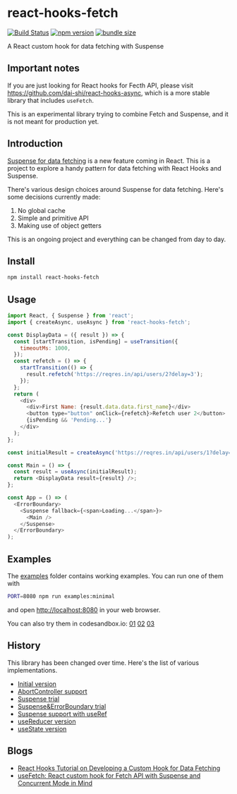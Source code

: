 # react-hooks-fetch

[![Build Status](https://travis-ci.com/dai-shi/react-hooks-fetch.svg?branch=master)](https://travis-ci.com/dai-shi/react-hooks-fetch)
[![npm version](https://badge.fury.io/js/react-hooks-fetch.svg)](https://badge.fury.io/js/react-hooks-fetch)
[![bundle size](https://badgen.net/bundlephobia/minzip/react-hooks-fetch)](https://bundlephobia.com/result?p=react-hooks-fetch)

A React custom hook for data fetching with Suspense

## Important notes

If you are just looking for React hooks for Fecth API,
please visit <https://github.com/dai-shi/react-hooks-async>,
which is a more stable library that includes `useFetch`.

This is an experimental library trying to combine Fetch and Suspense,
and it is not meant for production yet.

## Introduction

[Suspense for data fetching](https://reactjs.org/docs/concurrent-mode-suspense.html) is a new feature coming in React.
This is a project to explore a handy pattern for data fetching
with React Hooks and Suspense.

There's various design choices around Suspense for data fetching.
Here's some decisions currently made:

1. No global cache
2. Simple and primitive API
3. Making use of object getters

This is an ongoing project and everything can be changed from day to day.

## Install

```bash
npm install react-hooks-fetch
```

## Usage

```javascript
import React, { Suspense } from 'react';
import { createAsync, useAsync } from 'react-hooks-fetch';

const DisplayData = ({ result }) => {
  const [startTransition, isPending] = useTransition({
    timeoutMs: 1000,
  });
  const refetch = () => {
    startTransition(() => {
      result.refetch('https://reqres.in/api/users/2?delay=3');
    });
  };
  return (
    <div>
      <div>First Name: {result.data.data.first_name}</div>
      <button type="button" onClick={refetch}>Refetch user 2</button>
      {isPending && 'Pending...'}
    </div>
  );
};

const initialResult = createAsync('https://reqres.in/api/users/1?delay=3');

const Main = () => {
  const result = useAsync(initialResult);
  return <DisplayData result={result} />;
};

const App = () => (
  <ErrorBoundary>
    <Suspense fallback={<span>Loading...</span>}>
      <Main />
    </Suspense>
  </ErrorBoundary>
);
```

## Examples

The [examples](examples) folder contains working examples.
You can run one of them with

```bash
PORT=8080 npm run examples:minimal
```

and open <http://localhost:8080> in your web browser.

You can also try them in codesandbox.io:
[01](https://codesandbox.io/s/github/dai-shi/react-hooks-fetch/tree/master/examples/01_minimal)
[02](https://codesandbox.io/s/github/dai-shi/react-hooks-fetch/tree/master/examples/02_typescript)
[03](https://codesandbox.io/s/github/dai-shi/react-hooks-fetch/tree/master/examples/03_noinit)

## History

This library has been changed over time.
Here's the list of various implementations.

- [Initial version](https://github.com/dai-shi/react-hooks-fetch/tree/dab13e04b81b92ab41a06705c837f8ad87fb9608)
- [AbortController support](https://github.com/dai-shi/react-hooks-fetch/tree/767cba39180c88be2960061028004e32aaea6e4b)
- [Suspense trial](https://github.com/dai-shi/react-hooks-fetch/tree/e7027c0042df35bee029849c3fea84f9bdfb1b55)
- [Suspense&ErrorBoundary trial](https://github.com/dai-shi/react-hooks-fetch/tree/7f525b518096d4a454228fdea176ecc8d2a66183)
- [Suspense support with useRef](https://github.com/dai-shi/react-hooks-fetch/tree/af0c67e752a8cf7c2e45d3bc547ea5be0b4e71e4)
- [useReducer version](https://github.com/dai-shi/react-hooks-fetch/tree/56dd2c2566ff7c481e1b0603fa1c43fa98da565a)
- [useState version](https://github.com/dai-shi/react-hooks-fetch/commit/893e988b96a31054f23f3d5370f30db7450e547f)

## Blogs

- [React Hooks Tutorial on Developing a Custom Hook for Data Fetching](https://blog.axlight.com/posts/react-hooks-tutorial-on-developing-a-custom-hook-for-data-fetching/)
- [useFetch: React custom hook for Fetch API with Suspense and Concurrent Mode in Mind](https://blog.axlight.com/posts/usefetch-react-custom-hook-for-fetch-api-with-suspense-and-concurrent-mode-in-mind/)

